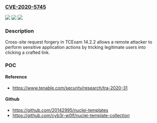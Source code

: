 ### [CVE-2020-5745](https://cve.mitre.org/cgi-bin/cvename.cgi?name=CVE-2020-5745)
![](https://img.shields.io/static/v1?label=Product&message=TCExam&color=blue)
![](https://img.shields.io/static/v1?label=Version&message=n%2Fa&color=blue)
![](https://img.shields.io/static/v1?label=Vulnerability&message=Cross-site%20Request%20Forgery&color=brighgreen)

### Description

Cross-site request forgery in TCExam 14.2.2 allows a remote attacker to perform sensitive application actions by tricking legitimate users into clicking a crafted link.

### POC

#### Reference
- https://www.tenable.com/security/research/tra-2020-31

#### Github
- https://github.com/20142995/nuclei-templates
- https://github.com/cyb3r-w0lf/nuclei-template-collection

